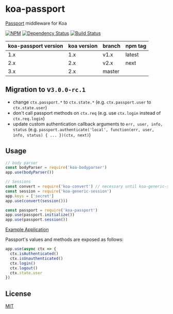 # koa-passport

[Passport](https://github.com/jaredhanson/passport) middleware for Koa

[![NPM][npm]](https://npmjs.org/package/koa-passport)
[![Dependency Status][dependencies]](https://david-dm.org/rkusa/koa-passport)
[![Build Status][travis]](https://travis-ci.org/rkusa/koa-passport)

koa-passport version  | koa version | branch | npm tag
--------------------- | ------------| ------ | -------
1.x                   | 1.x         | v1.x   | latest
2.x                   | 2.x         | v2.x   | next
3.x                   | 2.x         | master |

## Migration to v`3.0.0-rc.1`

- change `ctx.passport.*` to `ctx.state.*` (e.g. `ctx.passport.user` to `ctx.state.user`)
- don't call passport methods on `ctx.req` (e.g. use `ctx.login` instead of `ctx.req.login`)
- update custom authentication callback arguments to `err, user, info, status` (e.g. `passport.authenticate('local', function(err, user, info, status) { ... })(ctx, next)`)

## Usage

```js
// body parser
const bodyParser = require('koa-bodyparser')
app.use(bodyParser())

// Sessions
const convert = require('koa-convert') // necessary until koa-generic-session has been updated to support koa@2
const session = require('koa-generic-session')
app.keys = ['secret']
app.use(convert(session()))

const passport = require('koa-passport')
app.use(passport.initialize())
app.use(passport.session())
```

[Example Application](https://github.com/rkusa/koa-passport-example)

Passport's values and methods are exposed as follows:

```js
app.use(async ctx => {
  ctx.isAuthenticated()
  ctx.isUnauthenticated()
  ctx.login()
  ctx.logout()
  ctx.state.user
})
```

## License

  [MIT](LICENSE)

[npm]: http://img.shields.io/npm/v/koa-passport.svg
[dependencies]: http://img.shields.io/david/rkusa/koa-passport.svg
[travis]: https://travis-ci.org/rkusa/koa-passport.svg?branch=master
